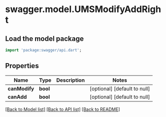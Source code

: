 # swagger.model.UMSModifyAddRight

## Load the model package
```dart
import 'package:swagger/api.dart';
```

## Properties
Name | Type | Description | Notes
------------ | ------------- | ------------- | -------------
**canModify** | **bool** |  | [optional] [default to null]
**canAdd** | **bool** |  | [optional] [default to null]

[[Back to Model list]](../README.md#documentation-for-models) [[Back to API list]](../README.md#documentation-for-api-endpoints) [[Back to README]](../README.md)


